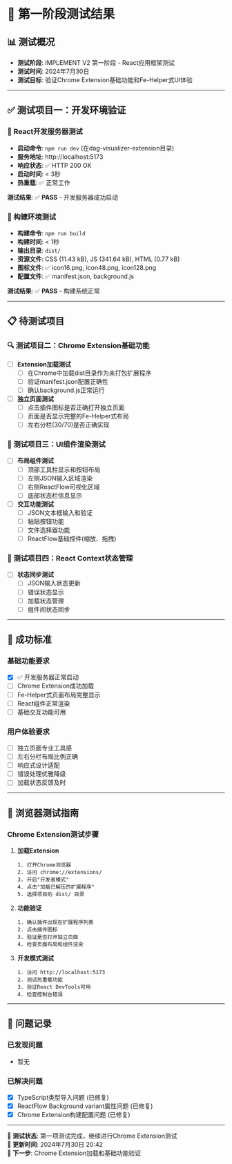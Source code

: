 # 🧪 第一阶段测试结果

## 📊 测试概况
- **测试阶段**: IMPLEMENT V2 第一阶段 - React应用框架测试
- **测试时间**: 2024年7月30日
- **测试目标**: 验证Chrome Extension基础功能和Fe-Helper式UI体验

---

## ✅ 测试项目一：开发环境验证

### 🚀 React开发服务器测试
- **启动命令**: `npm run dev` (在dag-visualizer-extension目录)
- **服务地址**: http://localhost:5173
- **响应状态**: ✅ HTTP 200 OK
- **启动时间**: < 3秒
- **热重载**: ✅ 正常工作

**测试结果**: ✅ **PASS** - 开发服务器成功启动

### 🔧 构建环境测试
- **构建命令**: `npm run build`
- **构建时间**: < 1秒
- **输出目录**: `dist/`
- **资源文件**: CSS (11.43 kB), JS (341.64 kB), HTML (0.77 kB)
- **图标文件**: ✅ icon16.png, icon48.png, icon128.png
- **配置文件**: ✅ manifest.json, background.js

**测试结果**: ✅ **PASS** - 构建系统正常

---

## 📋 待测试项目

### 🔍 测试项目二：Chrome Extension基础功能
- [ ] **Extension加载测试**
  - [ ] 在Chrome中加载dist目录作为未打包扩展程序
  - [ ] 验证manifest.json配置正确性
  - [ ] 确认background.js正常运行

- [ ] **独立页面测试**
  - [ ] 点击插件图标是否正确打开独立页面
  - [ ] 页面是否显示完整的Fe-Helper式布局
  - [ ] 左右分栏(30/70)是否正确实现

### 🎨 测试项目三：UI组件渲染测试
- [ ] **布局组件测试**
  - [ ] 顶部工具栏显示和按钮布局
  - [ ] 左侧JSON输入区域渲染
  - [ ] 右侧ReactFlow可视化区域
  - [ ] 底部状态栏信息显示

- [ ] **交互功能测试**
  - [ ] JSON文本框输入和验证
  - [ ] 粘贴按钮功能
  - [ ] 文件选择器功能
  - [ ] ReactFlow基础控件(缩放、拖拽)

### 🔧 测试项目四：React Context状态管理
- [ ] **状态同步测试**
  - [ ] JSON输入状态更新
  - [ ] 错误状态显示
  - [ ] 加载状态管理
  - [ ] 组件间状态同步

---

## 🎯 成功标准

### 基础功能要求
- [x] ✅ 开发服务器正常启动
- [ ] Chrome Extension成功加载
- [ ] Fe-Helper式页面布局完整显示
- [ ] React组件正常渲染
- [ ] 基础交互功能可用

### 用户体验要求
- [ ] 独立页面专业工具感
- [ ] 左右分栏布局比例正确
- [ ] 响应式设计适配
- [ ] 错误处理优雅降级
- [ ] 加载状态反馈及时

---

## 📱 浏览器测试指南

### Chrome Extension测试步骤

1. **加载Extension**
   ```
   1. 打开Chrome浏览器
   2. 访问 chrome://extensions/
   3. 开启"开发者模式"
   4. 点击"加载已解压的扩展程序"
   5. 选择项目的 dist/ 目录
   ```

2. **功能验证**
   ```
   1. 确认插件出现在扩展程序列表
   2. 点击插件图标
   3. 验证是否打开独立页面
   4. 检查页面布局和组件渲染
   ```

3. **开发模式测试**
   ```
   1. 访问 http://localhost:5173
   2. 测试热重载功能
   3. 验证React DevTools可用
   4. 检查控制台错误
   ```

---

## 🐛 问题记录

### 已发现问题
- 暂无

### 已解决问题
- [x] TypeScript类型导入问题 (已修复)
- [x] ReactFlow Background variant属性问题 (已修复)
- [x] Chrome Extension构建配置问题 (已修复)

---

**📝 测试状态**: 第一项测试完成，继续进行Chrome Extension测试  
**📅 更新时间**: 2024年7月30日 20:42  
**🎯 下一步**: Chrome Extension加载和基础功能验证 